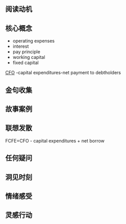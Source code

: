 ## 阅读动机

## 核心概念


- operating expenses
- interest
- pay principle
- working capital
- fixed capital

[CFO](https://www.investopedia.com/terms/c/cash-flow-from-operating-activities.asp) -capital expenditures-net payment to debtholders

## 金句收集

## 故事案例

## 联想发散

FCFE=CFO - capital expenditures + net borrow

## 任何疑问

## 洞见时刻

## 情绪感受

## 灵感行动
